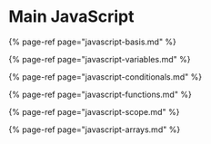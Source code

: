 # Main JavaScript

{% page-ref page="javascript-basis.md" %}

{% page-ref page="javascript-variables.md" %}

{% page-ref page="javascript-conditionals.md" %}

{% page-ref page="javascript-functions.md" %}

{% page-ref page="javascript-scope.md" %}

{% page-ref page="javascript-arrays.md" %}



